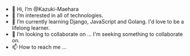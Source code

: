 - 👋 Hi, I’m @Kazuki-Maehara
- 👀 I’m interested in all of technologies.
- 🌱 I’m currently learning Django, JavaScript and Golang. I'd love to be a lifelong learner.
- 💞️ I’m looking to collaborate on ... I'm seeking something to collaborate on.
- 📫 How to reach me ...

  
 
<!---
Kazuki-Maehara/Kazuki-Maehara is a ✨ special ✨ repository because its `README.md` (this file) appears on your GitHub profile.
You can click the Preview link to take a look at your changes.
--->
